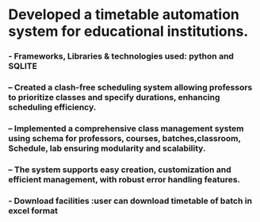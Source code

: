 # Developed a timetable automation system for educational institutions.
### - Frameworks, Libraries & technologies used: python and SQLITE
### – Created a clash-free scheduling system allowing professors to prioritize classes and specify durations, enhancing scheduling efficiency.
### – Implemented a comprehensive class management system using schema for professors, courses, batches,classroom, Schedule, lab ensuring modularity and scalability.
### – The system supports easy creation, customization and efficient management, with robust error handling features.
### - Download facilities :user can download timetable of batch in excel format
